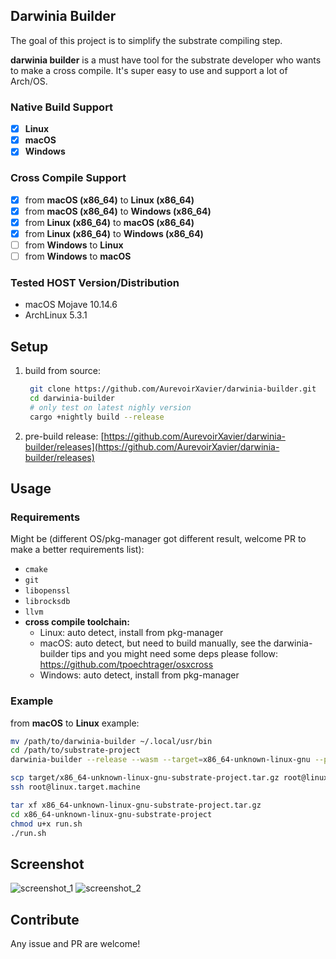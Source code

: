 ## **Darwinia Builder**

The goal of this project is to simplify the substrate compiling step. 

**darwinia builder** is a must have tool for the substrate developer who wants to make a cross compile. It's super easy to use and support a lot of Arch/OS.

### Native Build Support
- [x] **Linux**
- [x] **macOS**
- [x] **Windows**

### Cross Compile Support
- [x] from **macOS (x86_64)** to **Linux (x86_64)**
- [x] from **macOS (x86_64)** to **Windows (x86_64)**
- [x] from **Linux (x86_64)** to **macOS (x86_64)**
- [x] from **Linux (x86_64)** to **Windows (x86_64)**
- [ ] from **Windows** to **Linux**
- [ ] from **Windows** to **macOS**

### Tested HOST Version/Distribution
- macOS Mojave 10.14.6
- ArchLinux 5.3.1

## Setup

1. build from source:
   ```sh
	git clone https://github.com/AurevoirXavier/darwinia-builder.git
	cd darwinia-builder
	# only test on latest nighly version
	cargo +nightly build --release 
	```
   
2. pre-build release: [https://github.com/AurevoirXavier/darwinia-builder/releases](https://github.com/AurevoirXavier/darwinia-builder/releases)

## Usage

### Requirements

Might be (different OS/pkg-manager got different result, welcome PR to make a better requirements list):

- `cmake`
- `git`
- `libopenssl`
- `librocksdb`
- `llvm`
- **cross compile toolchain:**
  - Linux: auto detect, install from pkg-manager
  - macOS: auto detect, but need to build manually, see the darwinia-builder tips and you might need some deps please follow: https://github.com/tpoechtrager/osxcross
  - Windows: auto detect, install from pkg-manager

### Example

from **macOS** to **Linux** example:

```sh
mv /path/to/darwinia-builder ~/.local/usr/bin
cd /path/to/substrate-project
darwinia-builder --release --wasm --target=x86_64-unknown-linux-gnu --pack

scp target/x86_64-unknown-linux-gnu-substrate-project.tar.gz root@linux.target.machine:~/
ssh root@linux.target.machine

tar xf x86_64-unknown-linux-gnu-substrate-project.tar.gz
cd x86_64-unknown-linux-gnu-substrate-project
chmod u+x run.sh
./run.sh
```

## Screenshot

![screenshot_1](screenshot_1.png)
![screenshot_2](screenshot_2.png)

## Contribute

Any issue and PR are welcome!